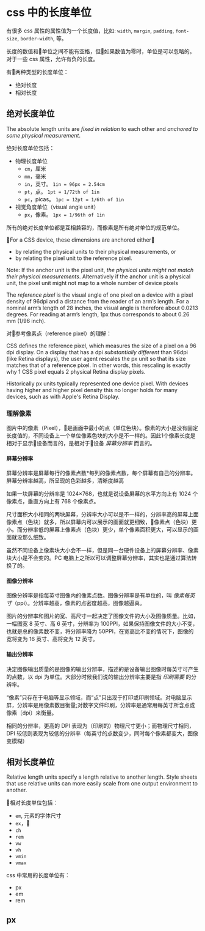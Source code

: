 # css 中的长度单位

有很多 css 属性的属性值为一个长度值，比如: `width`, `margin`, `padding`, `font-size`, `border-width`, 等。

长度的数值和单位之间不能有空格，但如果数值为零时，单位是可以忽略的。对于一些 css 属性，允许有负的长度。

有两种类型的长度单位：

- 绝对长度
- 相对长度

## 绝对长度单位

The absolute length units are _fixed in relation_ to each other and _anchored to some physical measurement_. 

绝对长度单位包括：

- 物理长度单位
  - `cm`，厘米
  - `mm`，毫米
  - `in`，英寸。 `1in = 96px = 2.54cm`
  - `pt`，点。 `1pt = 1/72th of 1in`
  - `pc`，picas。 `1pc = 12pt = 1/6th of 1in`
- 视觉角度单位（visual angle unit）
  - `px`，像素。 `1px = 1/96th of 1in`

所有的绝对长度单位都是互相兼容的，而像素是所有绝对单位的规范单位。

For a CSS device, these dimensions are anchored either：

- by relating the physical units to their physical measurements, or
- by relating the pixel unit to the reference pixel. 

Note: If the anchor unit is the pixel unit, _the physical units might not match their physical measurements_. Alternatively if the anchor unit is a physical unit, the pixel unit might not map to a whole number of device pixels

The _reference pixel_ is the visual angle of one pixel on a device with a pixel density of 96dpi and a distance from the reader of an arm’s length. For a nominal arm’s length of 28 inches, the visual angle is therefore about 0.0213 degrees. For reading at arm’s length, 1px thus corresponds to about 0.26 mm (1/96 inch).

对参考像素点（reference pixel）的理解：

CSS defines the reference pixel, which measures the size of a pixel on a 96 dpi display. On a display that has a dpi _substantially different_ than 96dpi (like Retina displays), the user agent rescales the px unit so that its size matches that of a reference pixel. In other words, this rescaling is exactly why 1 CSS pixel equals 2 physical Retina display pixels.

Historically px units typically represented one device pixel. With devices having higher and higher pixel density this no longer holds for many devices, such as with Apple's Retina Display.

### 理解像素

图片中的像素（Pixel），是画面中最小的点（单位色块）。像素的大小是没有固定长度值的，不同设备上一个单位像素色块的大小是不一样的。因此1个像素长度是相对于显示设备而言的，是相对于设备 _屏幕分辨率_ 而言的。


#### 屏幕分辨率

屏幕分辨率是屏幕每行的像素点数*每列的像素点数，每个屏幕有自己的分辨率。屏幕分辨率越高，所呈现的色彩越多，清晰度越高

如果一块屏幕的分辨率是 1024×768，也就是说设备屏幕的水平方向上有 1024 个像素点，垂直方向上有 768 个像素点。

尺寸面积大小相同的两块屏幕，分辨率大小可以是不一样的，分辨率高的屏幕上面像素点（色块）就多，所以屏幕内可以展示的画面就更细致，像素点（色块）更小。而分辨率低的屏幕上像素点（色块）更少，单个像素面积更大，可以显示的画面就没那么细致。

虽然不同设备上像素块大小会不一样，但是同一台硬件设备上的屏幕分辨率、像素块大小是不会变的。PC 电脑上之所以可以调整屏幕分辨率，其实也是通过算法转换了的。

#### 图像分辨率

图像分辨率是指每英寸图像内的像素点数。图像分辨率是有单位的，叫 _像素每英寸_（ppi）。分辨率越高，像素的点密度越高，图像越逼真。

图片的分辨率和图片的宽、高尺寸一起决定了图像文件的大小及图像质量。比如，一幅图宽 8 英寸、高 6 英寸，分辨率为 100PPI，如果保持图像文件的大小不变，也就是总的像素数不变，将分辨率降为 50PPI，在宽高比不变的情况下，图像的宽将变为 16 英寸、高将变为 12 英寸。

#### 输出分辨率

决定图像输出质量的是图像的输出分辨率，描述的是设备输出图像时每英寸可产生的点数，以 dpi 为单位。大部分时候我们说的输出分辨率主要是指 _印刷需要_ 的分辨率。

“像素”只存在于电脑等显示领域，而“点”只出现于打印或印刷领域。对电脑显示屏，分辨率是用像素数目衡量;对数字文件印刷，分辨率是通常用每英寸所含点或像素〔dpi〕来衡量。

相同的分辨率，更高的 DPI 表现为（印刷的）物理尺寸更小；而物理尺寸相同，DPI 较低则表现为较低的分辨率（每英寸的点数变少，同时每个像素都变大，图像变模糊）


## 相对长度单位

Relative length units specify a length relative to another length. Style sheets that use relative units can more easily scale from one output environment to another.

相对长度单位包括：

- `em`, 元素的字体尺寸
- `ex`，
- `ch`
- `rem`
- `vw`
- `vh`
- `vmin`
- `vmax`

css 中常用的长度单位有：

- px
- em
- rem

## px
